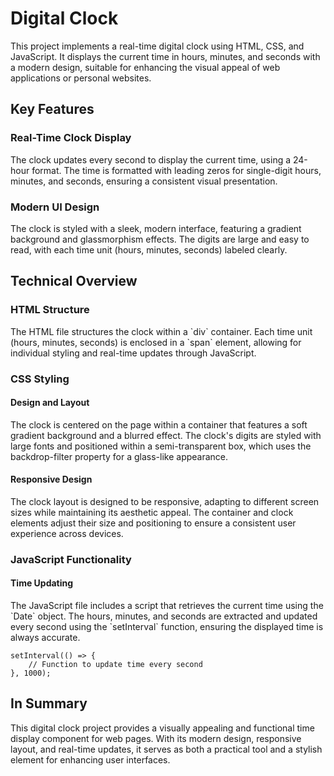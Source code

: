 # Digital Clock
<p>This project implements a real-time digital clock using HTML, CSS, and JavaScript. It displays the current time in hours, minutes, and seconds with a modern design, suitable for enhancing the visual appeal of web applications or personal websites.</p>
<h2>Key Features</h2>
<h3>Real-Time Clock Display</h3>
<p>The clock updates every second to display the current time, using a 24-hour format. The time is formatted with leading zeros for single-digit hours, minutes, and seconds, ensuring a consistent visual presentation.</p>
<h3>Modern UI Design</h3>
<p>The clock is styled with a sleek, modern interface, featuring a gradient background and glassmorphism effects. The digits are large and easy to read, with each time unit (hours, minutes, seconds) labeled clearly.</p> 
<h2>Technical Overview</h2>
<h3>HTML Structure</h3>
<p>The HTML file structures the clock within a `div` container. Each time unit (hours, minutes, seconds) is enclosed in a `span` element, allowing for individual styling and real-time updates through JavaScript.</p>
<h3>CSS Styling</h3>
<h4>Design and Layout</h4>
<p>The clock is centered on the page within a container that features a soft gradient background and a blurred effect. The clock's digits are styled with large fonts and positioned within a semi-transparent box, which uses the backdrop-filter property for a glass-like appearance.</p>
<h4>Responsive Design</h4>
<p>The clock layout is designed to be responsive, adapting to different screen sizes while maintaining its aesthetic appeal. The container and clock elements adjust their size and positioning to ensure a consistent user experience across devices.</p>
<h3>JavaScript Functionality</h3>
<h4>Time Updating</h4>
<p>The JavaScript file includes a script that retrieves the current time using the `Date` object. The hours, minutes, and seconds are extracted and updated every second using the `setInterval` function, ensuring the displayed time is always accurate.</p>

    setInterval(() => {
        // Function to update time every second
    }, 1000);

<h2>In Summary</h2> 
<p>This digital clock project provides a visually appealing and functional time display component for web pages. With its modern design, responsive layout, and real-time updates, it serves as both a practical tool and a stylish element for enhancing user interfaces.</p>
